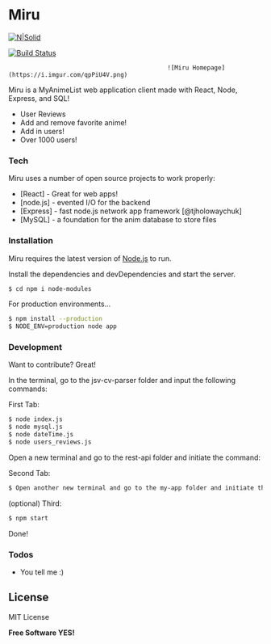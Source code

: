#                                                           Miru

[![N|Solid](https://cldup.com/dTxpPi9lDf.thumb.png)](https://nodesource.com/products/nsolid)

[![Build Status](https://travis-ci.org/joemccann/dillinger.svg?branch=master)](https://travis-ci.org/joemccann/dillinger)

                                                ![Miru Homepage](https://i.imgur.com/qpPiU4V.png)

Miru is a MyAnimeList web application client made with React, Node, Express, and SQL!

  - User Reviews
  - Add and remove favorite anime!
  - Add in users!
  - Over 1000 users!

### Tech

Miru uses a number of open source projects to work properly:

* [React] - Great for web apps!
* [node.js] - evented I/O for the backend
* [Express] - fast node.js network app framework [@tjholowaychuk]
* [MySQL] - a foundation for the anim database to store files


### Installation

Miru requires the latest version of [Node.js](https://nodejs.org/) to run.

Install the dependencies and devDependencies and start the server.

```sh
$ cd npm i node-modules
```

For production environments...

```sh
$ npm install --production
$ NODE_ENV=production node app
```

### Development

Want to contribute? Great!

In the terminal, go to the jsv-cv-parser folder and input the following commands:

First Tab:
```sh
$ node index.js
$ node mysql.js
$ node dateTime.js
$ node users_reviews.js
```

Open a new terminal and go to the rest-api folder and initiate the command:

Second Tab:
```sh
$ Open another new terminal and go to the my-app folder and initiate the command:
```
(optional) Third:
```sh
$ npm start
```


Done!




### Todos

 - You tell me :)

License
----

MIT License


**Free Software YES!**


